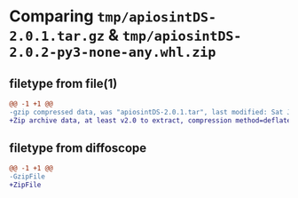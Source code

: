 # Comparing `tmp/apiosintDS-2.0.1.tar.gz` & `tmp/apiosintDS-2.0.2-py3-none-any.whl.zip`

## filetype from file(1)

```diff
@@ -1 +1 @@
-gzip compressed data, was "apiosintDS-2.0.1.tar", last modified: Sat Jul 15 10:16:41 2023, max compression
+Zip archive data, at least v2.0 to extract, compression method=deflate
```

## filetype from diffoscope

```diff
@@ -1 +1 @@
-GzipFile
+ZipFile
```

